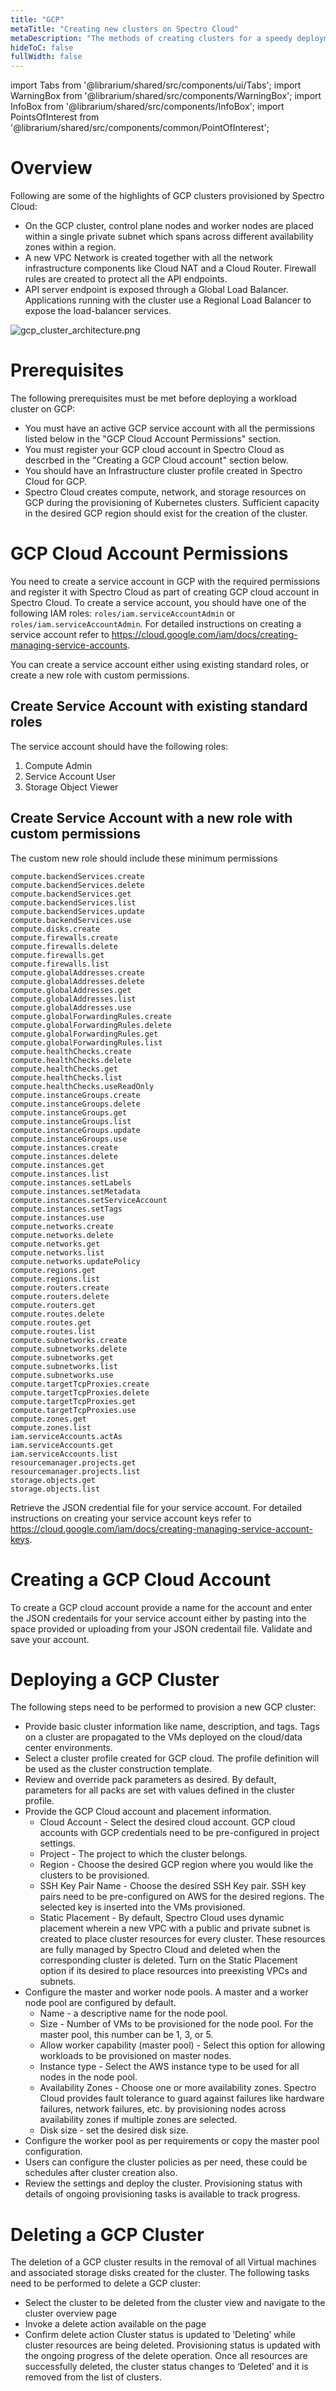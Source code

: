```yaml
---
title: "GCP"
metaTitle: "Creating new clusters on Spectro Cloud"
metaDescription: "The methods of creating clusters for a speedy deployment on any CSP"
hideToC: false
fullWidth: false
---
```


import Tabs from '@librarium/shared/src/components/ui/Tabs';
import WarningBox from '@librarium/shared/src/components/WarningBox';
import InfoBox from '@librarium/shared/src/components/InfoBox';
import PointsOfInterest from '@librarium/shared/src/components/common/PointOfInterest';

# Overview

Following are some of the highlights of GCP clusters provisioned by Spectro Cloud:

* On the GCP cluster, control plane nodes and worker nodes are placed within a single private subnet which spans across different availability zones within a region.
* A new VPC Network is created together with all the network infrastructure components like Cloud NAT and a Cloud Router. Firewall rules are created to protect all the API endpoints.
* API server endpoint is exposed through a Global Load Balancer. Applications running with the cluster use a Regional Load Balancer to expose the load-balancer services.

![gcp_cluster_architecture.png](gcp_cluster_architecture.png)

# Prerequisites

The following prerequisites must be met before deploying a workload cluster on GCP:

* You must have an active GCP service account with all the permissions listed below in the "GCP Cloud Account Permissions" section.
* You must register your GCP cloud account in Spectro Cloud as descrbed in the "Creating a GCP Cloud account" section below.
* You should have an Infrastructure cluster profile created in Spectro Cloud for GCP.
* Spectro Cloud creates compute, network, and storage resources on GCP during the provisioning of Kubernetes clusters. Sufficient capacity in the desired GCP region should exist for the creation of the cluster.
  
# GCP Cloud Account Permissions

You need to create a service account in GCP with the required permissions and register it with Spectro Cloud as part of creating GCP cloud account in Spectro Cloud.  To create a service account, you should have one of the following IAM roles:
`roles/iam.serviceAccountAdmin` or `roles/iam.serviceAccountAdmin`. For detailed instructions on creating a service account refer to  https://cloud.google.com/iam/docs/creating-managing-service-accounts.

You can create a service account either using existing standard roles, or create a new role with custom permissions.

## Create Service Account with existing standard roles

The service account should have the following roles:

1. Compute Admin
1. Service Account User
1. Storage Object Viewer

## Create Service Account with a new role with custom permissions

The custom new role should include these minimum permissions

```
compute.backendServices.create
compute.backendServices.delete
compute.backendServices.get
compute.backendServices.list
compute.backendServices.update
compute.backendServices.use
compute.disks.create
compute.firewalls.create
compute.firewalls.delete
compute.firewalls.get
compute.firewalls.list
compute.globalAddresses.create
compute.globalAddresses.delete
compute.globalAddresses.get
compute.globalAddresses.list
compute.globalAddresses.use
compute.globalForwardingRules.create
compute.globalForwardingRules.delete
compute.globalForwardingRules.get
compute.globalForwardingRules.list
compute.healthChecks.create
compute.healthChecks.delete
compute.healthChecks.get
compute.healthChecks.list
compute.healthChecks.useReadOnly
compute.instanceGroups.create
compute.instanceGroups.delete
compute.instanceGroups.get
compute.instanceGroups.list
compute.instanceGroups.update
compute.instanceGroups.use
compute.instances.create
compute.instances.delete
compute.instances.get
compute.instances.list
compute.instances.setLabels
compute.instances.setMetadata
compute.instances.setServiceAccount
compute.instances.setTags
compute.instances.use
compute.networks.create
compute.networks.delete
compute.networks.get
compute.networks.list
compute.networks.updatePolicy
compute.regions.get
compute.regions.list
compute.routers.create
compute.routers.delete
compute.routers.get
compute.routes.delete
compute.routes.get
compute.routes.list
compute.subnetworks.create
compute.subnetworks.delete
compute.subnetworks.get
compute.subnetworks.list
compute.subnetworks.use
compute.targetTcpProxies.create
compute.targetTcpProxies.delete
compute.targetTcpProxies.get
compute.targetTcpProxies.use
compute.zones.get
compute.zones.list
iam.serviceAccounts.actAs
iam.serviceAccounts.get
iam.serviceAccounts.list
resourcemanager.projects.get
resourcemanager.projects.list
storage.objects.get
storage.objects.list
```

Retrieve the JSON credential file for your service account. For detailed instructions on creating your service account keys refer to https://cloud.google.com/iam/docs/creating-managing-service-account-keys.

# Creating a GCP Cloud Account

To create a GCP cloud account provide a name for the account and enter the JSON credentails for your service account either by pasting into the space provided or uploading from your JSON credentail file. Validate and save your account. 

# Deploying a GCP Cluster
The following steps need to be performed to provision a new GCP cluster:

* Provide basic cluster information like name, description, and tags. Tags on a cluster are propagated to the VMs deployed on the cloud/data center environments.
* Select a cluster profile created for GCP cloud. The profile definition will be used as the cluster construction template.
* Review and override pack parameters as desired. By default, parameters for all packs are set with values defined in the cluster profile.
* Provide the GCP Cloud account and placement information.
  * Cloud Account - Select the desired cloud account. GCP cloud accounts with GCP credentials need to be pre-configured in project settings.
  * Project - The project to which the cluster belongs.
  * Region - Choose the desired GCP region where you would like the clusters to be provisioned.
  * SSH Key Pair Name - Choose the desired SSH Key pair. SSH key pairs need to be pre-configured on AWS for the desired regions. The selected key is inserted into the VMs provisioned.
  * Static Placement - By default, Spectro Cloud uses dynamic placement wherein a new VPC with a public and private subnet is created to place cluster resources for every cluster. These resources are fully managed by Spectro Cloud and deleted when the corresponding cluster is deleted. Turn on the Static Placement option if its desired to place resources into preexisting VPCs and subnets.
* Configure the master and worker node pools. A master and a worker node pool are configured by default.
    - Name - a descriptive name for the node pool.
    - Size - Number of VMs to be provisioned for the node pool. For the master pool, this number can be 1, 3, or 5.
    - Allow worker capability (master pool) - Select this option for allowing workloads to be provisioned on master nodes.
    - Instance type - Select the AWS instance type to be used for all nodes in the node pool.
    - Availability Zones - Choose one or more availability zones. Spectro Cloud provides fault tolerance to guard against failures like hardware failures, network failures, etc. by provisioning nodes across availability zones if multiple zones are selected.
    - Disk size - set the desired disk size.
* Configure the worker pool as per requirements or copy the master pool configuration.
* Users can configure the cluster policies as per need, these could be schedules after cluster creation also.
* Review the settings and deploy the cluster. Provisioning status with details of ongoing provisioning tasks is available to track progress.

# Deleting a GCP Cluster
  The deletion of a GCP cluster results in the removal of all Virtual machines and associated storage disks created for the cluster. The following tasks need to be performed to delete a GCP cluster:

* Select the cluster to be deleted from the cluster view and navigate to the cluster overview page
* Invoke a delete action available on the page
* Confirm delete action
Cluster status is updated to ‘Deleting’ while cluster resources are being deleted. Provisioning status is updated with the ongoing progress of the delete operation. Once all resources are successfully deleted, the cluster status changes to ‘Deleted’ and it is removed from the list of clusters.
